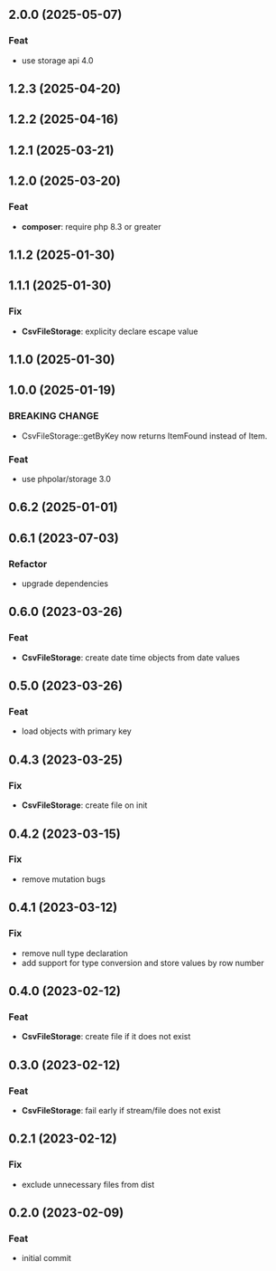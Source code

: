 ## 2.0.0 (2025-05-07)

### Feat

- use storage api 4.0

## 1.2.3 (2025-04-20)

## 1.2.2 (2025-04-16)

## 1.2.1 (2025-03-21)

## 1.2.0 (2025-03-20)

### Feat

- **composer**: require php 8.3 or greater

## 1.1.2 (2025-01-30)

## 1.1.1 (2025-01-30)

### Fix

- **CsvFileStorage**: explicity declare escape value

## 1.1.0 (2025-01-30)

## 1.0.0 (2025-01-19)

### BREAKING CHANGE

- CsvFileStorage::getByKey now returns ItemFound instead of Item.

### Feat

- use phpolar/storage 3.0

## 0.6.2 (2025-01-01)

## 0.6.1 (2023-07-03)

### Refactor

- upgrade dependencies

## 0.6.0 (2023-03-26)

### Feat

- **CsvFileStorage**: create date time objects from date values

## 0.5.0 (2023-03-26)

### Feat

- load objects with primary key

## 0.4.3 (2023-03-25)

### Fix

- **CsvFileStorage**: create file on init

## 0.4.2 (2023-03-15)

### Fix

- remove mutation bugs

## 0.4.1 (2023-03-12)

### Fix

- remove null type declaration
- add support for type conversion and store values by row number

## 0.4.0 (2023-02-12)

### Feat

- **CsvFileStorage**: create file if it does not exist

## 0.3.0 (2023-02-12)

### Feat

- **CsvFileStorage**: fail early if stream/file does not exist

## 0.2.1 (2023-02-12)

### Fix

- exclude unnecessary files from dist

## 0.2.0 (2023-02-09)

### Feat

- initial commit
